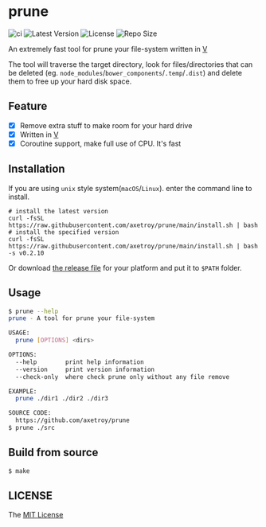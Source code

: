 # prune

![ci](https://github.com/axetroy/prune/workflows/ci/badge.svg)
![Latest Version](https://img.shields.io/github/v/release/axetroy/prune.svg)
![License](https://img.shields.io/github/license/axetroy/prune.svg)
![Repo Size](https://img.shields.io/github/repo-size/axetroy/prune.svg)

An extremely fast tool for prune your file-system written in [V](https://github.com/vlang/v)

The tool will traverse the target directory, look for files/directories that can be deleted (eg. `node_modules`/`bower_components`/`.temp`/`.dist`) and delete them to free up your hard disk space.

## Feature

- [x] Remove extra stuff to make room for your hard drive
- [x] Written in [V](https://github.com/vlang/v)
- [x] Coroutine support, make full use of CPU. It's fast

## Installation

If you are using `unix` style system(`macOS`/`Linux`). enter the command line to install.

```shell
# install the latest version
curl -fsSL https://raw.githubusercontent.com/axetroy/prune/main/install.sh | bash
# install the specified version
curl -fsSL https://raw.githubusercontent.com/axetroy/prune/main/install.sh | bash -s v0.2.10
```

Or download [the release file](https://github.com/axetroy/prune/releases) for your platform and put it to `$PATH` folder.

## Usage

```sh
$ prune --help
prune - A tool for prune your file-system

USAGE:
  prune [OPTIONS] <dirs>

OPTIONS:
  --help        print help information
  --version     print version information
  --check-only  where check prune only without any file remove

EXAMPLE:
  prune ./dir1 ./dir2 ./dir3

SOURCE CODE:
  https://github.com/axetroy/prune
$ prune ./src
```

## Build from source

```sh
$ make
```

## LICENSE

The [MIT License](LICENSE)
